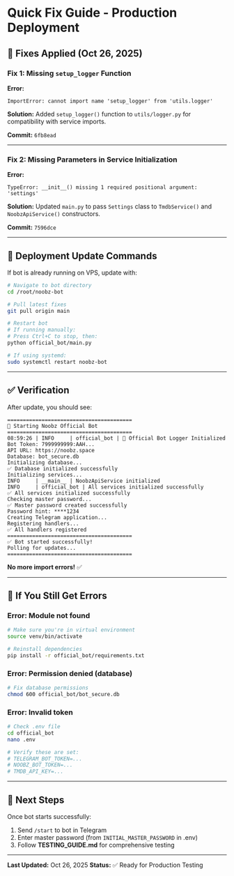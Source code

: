 # Quick Fix Guide - Production Deployment

## 🔧 Fixes Applied (Oct 26, 2025)

### Fix 1: Missing `setup_logger` Function
**Error:**
```
ImportError: cannot import name 'setup_logger' from 'utils.logger'
```

**Solution:**
Added `setup_logger()` function to `utils/logger.py` for compatibility with service imports.

**Commit:** `6fb8ead`

---

### Fix 2: Missing Parameters in Service Initialization
**Error:**
```
TypeError: __init__() missing 1 required positional argument: 'settings'
```

**Solution:**
Updated `main.py` to pass `Settings` class to `TmdbService()` and `NoobzApiService()` constructors.

**Commit:** `7596dce`

---

## 🚀 Deployment Update Commands

If bot is already running on VPS, update with:

```bash
# Navigate to bot directory
cd /root/noobz-bot

# Pull latest fixes
git pull origin main

# Restart bot
# If running manually:
# Press Ctrl+C to stop, then:
python official_bot/main.py

# If using systemd:
sudo systemctl restart noobz-bot
```

---

## ✅ Verification

After update, you should see:

```
========================================
🚀 Starting Noobz Official Bot
========================================
08:59:26 | INFO     | official_bot | 🤖 Official Bot Logger Initialized
Bot Token: 7999999999:AAH...
API URL: https://noobz.space
Database: bot_secure.db
Initializing database...
✅ Database initialized successfully
Initializing services...
INFO     | __main__ | NoobzApiService initialized
INFO     | official_bot | All services initialized successfully
✅ All services initialized successfully
Checking master password...
✅ Master password created successfully
Password hint: ****1234
Creating Telegram application...
Registering handlers...
✅ All handlers registered
========================================
✅ Bot started successfully!
Polling for updates...
========================================
```

**No more import errors!** ✅

---

## 🐛 If You Still Get Errors

### Error: Module not found

```bash
# Make sure you're in virtual environment
source venv/bin/activate

# Reinstall dependencies
pip install -r official_bot/requirements.txt
```

### Error: Permission denied (database)

```bash
# Fix database permissions
chmod 600 official_bot/bot_secure.db
```

### Error: Invalid token

```bash
# Check .env file
cd official_bot
nano .env

# Verify these are set:
# TELEGRAM_BOT_TOKEN=...
# NOOBZ_BOT_TOKEN=...
# TMDB_API_KEY=...
```

---

## 📝 Next Steps

Once bot starts successfully:
1. Send `/start` to bot in Telegram
2. Enter master password (from `INITIAL_MASTER_PASSWORD` in .env)
3. Follow **TESTING_GUIDE.md** for comprehensive testing

---

**Last Updated:** Oct 26, 2025
**Status:** ✅ Ready for Production Testing
